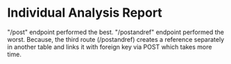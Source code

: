 # Individual Analysis Report

"/post" endpoint performed the best. 
"/postandref" endpoint performed the worst. 
Because, the third route (/postandref) creates a reference separately in another table and links it with foreign key via POST which takes more time.
